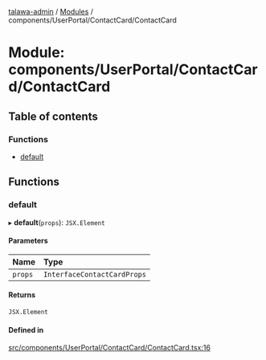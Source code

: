 [talawa-admin](../README.md) / [Modules](../modules.md) / components/UserPortal/ContactCard/ContactCard

# Module: components/UserPortal/ContactCard/ContactCard

## Table of contents

### Functions

- [default](components_UserPortal_ContactCard_ContactCard.md#default)

## Functions

### default

▸ **default**(`props`): `JSX.Element`

#### Parameters

| Name | Type |
| :------ | :------ |
| `props` | `InterfaceContactCardProps` |

#### Returns

`JSX.Element`

#### Defined in

[src/components/UserPortal/ContactCard/ContactCard.tsx:16](https://github.com/takshakmudgal/talawa-admin/blob/822fbcb/src/components/UserPortal/ContactCard/ContactCard.tsx#L16)
